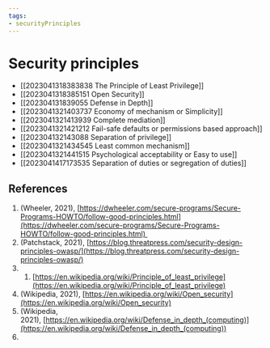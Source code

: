 ```yaml
---
tags:
- securityPrinciples
---
```


# Security principles

- [[2023041318383838 The Principle of Least Privilege]]
- [[2023041318385151 Open Security]]
- [[202304131839055 Defense in Depth]]
- [[2023041321403737 Economy of mechanism or Simplicity]]
- [[2023041321413939 Complete mediation]]
- [[2023041321421212 Fail-safe defaults or permissions based approach]]
- [[202304132143088 Separation of privilege]]
- [[2023041321434545 Least common mechanism]]
- [[2023041321441515 Psychological acceptability or Easy to use]]
- [[2023041417173535 Separation of duties or segregation of duties]]

## References
1. (Wheeler, 2021), [https://dwheeler.com/secure-programs/Secure-Programs-HOWTO/follow-good-principles.html](https://dwheeler.com/secure-programs/Secure-Programs-HOWTO/follow-good-principles.html) 
2. (Patchstack, 2021), [https://blog.threatpress.com/security-design-principles-owasp/](https://blog.threatpress.com/security-design-principles-owasp/)
3. 1.  [https://en.wikipedia.org/wiki/Principle_of_least_privilege](https://en.wikipedia.org/wiki/Principle_of_least_privilege)  
2. (Wikipedia, 2021), [https://en.wikipedia.org/wiki/Open_security](https://en.wikipedia.org/wiki/Open_security)
3. (Wikipedia, 2021), [https://en.wikipedia.org/wiki/Defense_in_depth_(computing)](https://en.wikipedia.org/wiki/Defense_in_depth_(computing))
4. 